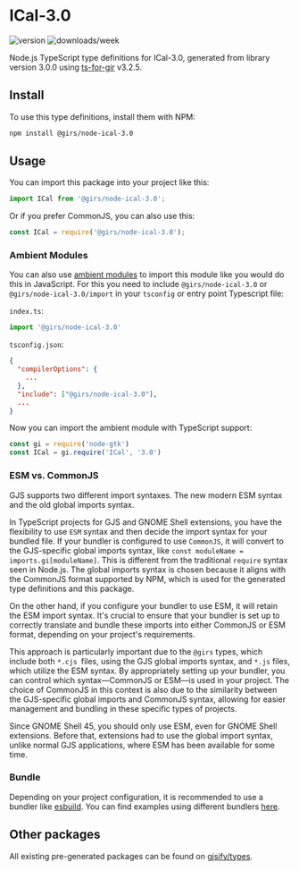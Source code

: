 
# ICal-3.0

![version](https://img.shields.io/npm/v/@girs/node-ical-3.0)
![downloads/week](https://img.shields.io/npm/dw/@girs/node-ical-3.0)


Node.js TypeScript type definitions for ICal-3.0, generated from library version 3.0.0 using [ts-for-gir](https://github.com/gjsify/ts-for-gir) v3.2.5.


## Install

To use this type definitions, install them with NPM:
```bash
npm install @girs/node-ical-3.0
```

## Usage

You can import this package into your project like this:
```ts
import ICal from '@girs/node-ical-3.0';
```

Or if you prefer CommonJS, you can also use this:
```ts
const ICal = require('@girs/node-ical-3.0');
```

### Ambient Modules

You can also use [ambient modules](https://github.com/gjsify/ts-for-gir/tree/main/packages/cli#ambient-modules) to import this module like you would do this in JavaScript.
For this you need to include `@girs/node-ical-3.0` or `@girs/node-ical-3.0/import` in your `tsconfig` or entry point Typescript file:

`index.ts`:
```ts
import '@girs/node-ical-3.0'
```

`tsconfig.json`:
```json
{
  "compilerOptions": {
    ...
  },
  "include": ["@girs/node-ical-3.0"],
  ...
}
```

Now you can import the ambient module with TypeScript support: 

```ts
const gi = require('node-gtk')
const ICal = gi.require('ICal', '3.0')
```



### ESM vs. CommonJS

GJS supports two different import syntaxes. The new modern ESM syntax and the old global imports syntax.

In TypeScript projects for GJS and GNOME Shell extensions, you have the flexibility to use `ESM` syntax and then decide the import syntax for your bundled file. If your bundler is configured to use `CommonJS`, it will convert to the GJS-specific global imports syntax, like `const moduleName = imports.gi[moduleName]`. This is different from the traditional `require` syntax seen in Node.js. The global imports syntax is chosen because it aligns with the CommonJS format supported by NPM, which is used for the generated type definitions and this package.

On the other hand, if you configure your bundler to use ESM, it will retain the ESM import syntax. It's crucial to ensure that your bundler is set up to correctly translate and bundle these imports into either CommonJS or ESM format, depending on your project's requirements.

This approach is particularly important due to the `@girs` types, which include both `*.cjs `files, using the GJS global imports syntax, and `*.js` files, which utilize the ESM syntax. By appropriately setting up your bundler, you can control which syntax—CommonJS or ESM—is used in your project. The choice of CommonJS in this context is also due to the similarity between the GJS-specific global imports and CommonJS syntax, allowing for easier management and bundling in these specific types of projects.

Since GNOME Shell 45, you should only use ESM, even for GNOME Shell extensions. Before that, extensions had to use the global import syntax, unlike normal GJS applications, where ESM has been available for some time.

### Bundle

Depending on your project configuration, it is recommended to use a bundler like [esbuild](https://esbuild.github.io/). You can find examples using different bundlers [here](https://github.com/gjsify/ts-for-gir/tree/main/examples).

## Other packages

All existing pre-generated packages can be found on [gjsify/types](https://github.com/gjsify/types).

